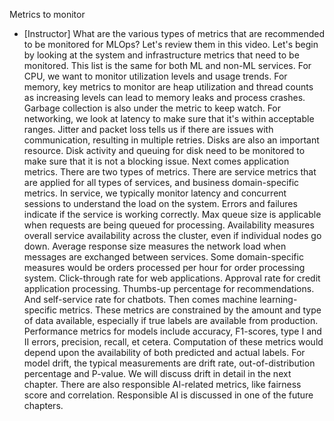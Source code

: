 Metrics to monitor
- [Instructor] What are the various types of metrics that are recommended to be monitored for MLOps? Let's review them in this video. Let's begin by looking at the system and infrastructure metrics that need to be monitored. This list is the same for both ML and non-ML services. For CPU, we want to monitor utilization levels and usage trends. For memory, key metrics to monitor are heap utilization and thread counts as increasing levels can lead to memory leaks and process crashes. Garbage collection is also under the metric to keep watch. For networking, we look at latency to make sure that it's within acceptable ranges. Jitter and packet loss tells us if there are issues with communication, resulting in multiple retries. Disks are also an important resource. Disk activity and queuing for disk need to be monitored to make sure that it is not a blocking issue. Next comes application metrics. There are two types of metrics. There are service metrics that are applied for all types of services, and business domain-specific metrics. In service, we typically monitor latency and concurrent sessions to understand the load on the system. Errors and failures indicate if the service is working correctly. Max queue size is applicable when requests are being queued for processing. Availability measures overall service availability across the cluster, even if individual nodes go down. Average response size measures the network load when messages are exchanged between services. Some domain-specific measures would be orders processed per hour for order processing system. Click-through rate for web applications. Approval rate for credit application processing. Thumbs-up percentage for recommendations. And self-service rate for chatbots. Then comes machine learning-specific metrics. These metrics are constrained by the amount and type of data available, especially if true labels are available from production. Performance metrics for models include accuracy, F1-scores, type I and II errors, precision, recall, et cetera. Computation of these metrics would depend upon the availability of both predicted and actual labels. For model drift, the typical measurements are drift rate, out-of-distribution percentage and P-value. We will discuss drift in detail in the next chapter. There are also responsible AI-related metrics, like fairness score and correlation. Responsible AI is discussed in one of the future chapters.